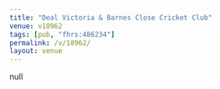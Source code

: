 ```yaml
---
title: "Deal Victoria & Barnes Close Cricket Club"
venue: v18962
tags: [pub, "fhrs:486234"]
permalink: /v/18962/
layout: venue
---
```

null